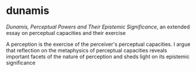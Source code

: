 # dunamis
**Dunamis*, Perceptual Powers and Their Epistemic Significance*, an extended essay on perceptual capacities and their exercise

A perception is the exercise of the perceiver's perceptual capacities. I argue that reflection on the metaphysics of perceptual capacities reveals important facets of the nature of perception and sheds light on its epistemic significance
